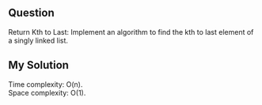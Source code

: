 ## Question
Return Kth to Last: Implement an algorithm to find the kth to last element of a singly linked list.

## My Solution
Time complexity: O(n).<br>
Space complexity: O(1).

